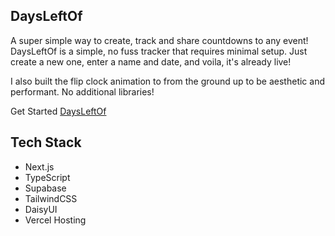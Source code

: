 ## DaysLeftOf

A super simple way to create, track and share countdowns to any event! DaysLeftOf is a simple, no fuss tracker that requires minimal setup. Just create a new one, enter a name and date, and voila, it's already live! 

I also built the flip clock animation to from the ground up to be aesthetic and performant. No additional libraries!

Get Started
[DaysLeftOf](https://www.daysleftof.com/)

## Tech Stack

- Next.js
- TypeScript
- Supabase
- TailwindCSS
- DaisyUI
- Vercel Hosting
